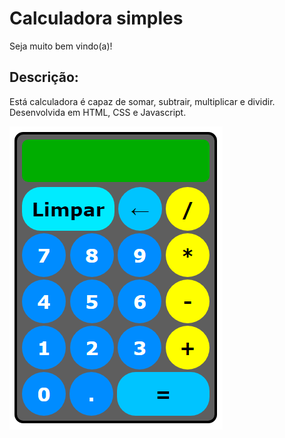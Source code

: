 # Calculadora simples
Seja muito bem vindo(a)!
## Descrição:
Está calculadora é capaz de somar, subtrair, multiplicar e dividir. Desenvolvida em HTML, CSS e Javascript.

![Captuera de tela](./src/img/screen.png)
